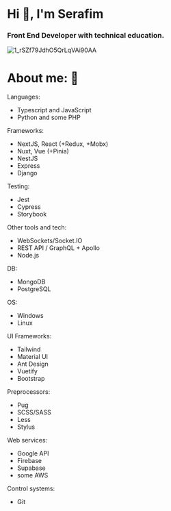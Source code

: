 <h1>Hi 👋, I'm Serafim</h1>

<h3> Front End Developer with technical education.</h3>

![1_rSZf79JdhO5QrLqVAi90AA](https://user-images.githubusercontent.com/55257833/174411779-19a5abdb-4847-4809-b1be-a6775d355228.gif)

# About me: :thinking:

Languages:

- Typescript and JavaScript
- Python and some PHP

Frameworks:

- NextJS, React (+Redux, +Mobx)
- Nuxt, Vue (+Pinia)
- NestJS
- Express
- Django

Testing:

- Jest
- Cypress
- Storybook

Other tools and tech:

- WebSockets/Socket.IO
- REST API / GraphQL + Apollo
- Node.js

DB:

- MongoDB
- PostgreSQL

OS:

- Windows
- Linux

UI Frameworks:

- Tailwind
- Material UI
- Ant Design
- Vuetify
- Bootstrap

Preprocessors:

- Pug
- SCSS/SASS
- Less
- Stylus

Web services:

- Google API
- Firebase
- Supabase
- some AWS

Control systems:

- Git
